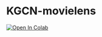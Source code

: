 # KGCN-movielens
 
<a target="_blank" href="https://colab.research.google.com/github/zhongzishi/KGCN-movielens/blob/main/KGCN_movielens.ipynb">
  <img src="https://colab.research.google.com/assets/colab-badge.svg" alt="Open In Colab"/>
</a>